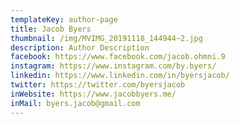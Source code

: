 ```yaml
---
templateKey: author-page
title: Jacob Byers
thumbnail: /img/MVIMG_20191118_144944~2.jpg
description: Author Description
facebook: https://www.facebook.com/jacob.ohmni.9
instagram: https://www.instagram.com/by.byers/
linkedin: https://www.linkedin.com/in/byersjacob/
twitter: https://twitter.com/byersjacob
inWebsite: https://www.jacobbyers.me/
inMail: byers.jacob@gmail.com
---
```

